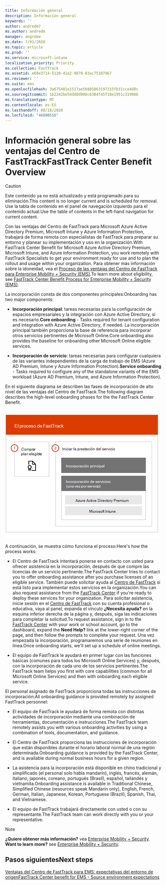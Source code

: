 ```yaml
---
title: Información general
description: Información general
keywords: ''
author: andredm7
ms.author: andredm
manager: angrobe
ms.date: 7/01/2020
ms.topic: article
ms.prod: ''
ms.service: microsoft-intune
localization_priority: Priority
ms.collection: FastTrack
ms.assetid: e60e3714-5120-41e2-9878-83ac75107967
ms.reviewer: ''
ms.suite: ems
ms.openlocfilehash: 3a675401e1517ae56885863197315fb31cce4d8c
ms.sourcegitcommit: 1b2242be54dd0d000c6384f45f18e1951c31998b
ms.translationtype: MT
ms.contentlocale: es-ES
ms.lasthandoff: 08/18/2020
ms.locfileid: "46800516"
---
```

# <a name="fasttrack-center-benefit-overview"></a><span data-ttu-id="e4c7f-103">Información general sobre las ventajas del Centro de FastTrack</span><span class="sxs-lookup"><span data-stu-id="e4c7f-103">FastTrack Center Benefit Overview</span></span>

> [!CAUTION]
> <span data-ttu-id="e4c7f-104">Este contenido ya no está actualizado y está programado para su eliminación.</span><span class="sxs-lookup"><span data-stu-id="e4c7f-104">This content is no longer current and is scheduled for removal.</span></span> <span data-ttu-id="e4c7f-105">Use la tabla de contenido en el panel de navegación izquierdo para el contenido actual.</span><span class="sxs-lookup"><span data-stu-id="e4c7f-105">Use the table of contents in the left-hand navigation for current content.</span></span>

<span data-ttu-id="e4c7f-106">Con las ventajas del Centro de FastTrack para Microsoft Azure Active Directory Premium, Microsoft Intune y Azure Information Protection, trabajará de forma remota con especialistas de FastTrack para preparar su entorno y planear su implementación y uso en la organización.</span><span class="sxs-lookup"><span data-stu-id="e4c7f-106">With FastTrack Center Benefit for Microsoft Azure Active Directory Premium, Microsoft Intune, and Azure Information Protection, you work remotely with FastTrack Specialists to get your environment ready for use and to plan the rollout and usage within your organization.</span></span> <span data-ttu-id="e4c7f-107">Para obtener más información sobre la idoneidad, vea el [Proceso de las ventajas del Centro de FastTrack para Enterprise Mobility + Security (EMS)](EMS-fasttrack-process.md).</span><span class="sxs-lookup"><span data-stu-id="e4c7f-107">To learn more about eligibility, see [FastTrack Center Benefit Process for Enterprise Mobility + Security (EMS)](EMS-fasttrack-process.md).</span></span>

<span data-ttu-id="e4c7f-108">La incorporación consta de dos componentes principales:</span><span class="sxs-lookup"><span data-stu-id="e4c7f-108">Onboarding has two major components:</span></span>

-   <span data-ttu-id="e4c7f-109">**Incorporación principal**: tareas necesarias para la configuración de espacios empresariales y la integración con Azure Active Directory, si es necesario.</span><span class="sxs-lookup"><span data-stu-id="e4c7f-109">**Core onboarding** - Tasks required for tenant configuration and integration with Azure Active Directory, if needed.</span></span> <span data-ttu-id="e4c7f-110">La incorporación principal también proporciona la base de referencia para incorporar otros servicios pertinentes de Microsoft Online.</span><span class="sxs-lookup"><span data-stu-id="e4c7f-110">Core onboarding also provides the baseline for onboarding other Microsoft Online eligible services.</span></span>

-   <span data-ttu-id="e4c7f-111">**Incorporación de servicio**: tareas necesarias para configurar cualquiera de las variantes independientes de la carga de trabajo de EMS (Azure AD Premium, Intune y Azure Information Protection).</span><span class="sxs-lookup"><span data-stu-id="e4c7f-111">**Service onboarding** - Tasks required to configure any of the standalone variants of the EMS workload (Azure AD Premium, Intune, and Azure Information Protection).</span></span>

<span data-ttu-id="e4c7f-112">En el siguiente diagrama se describen las fases de incorporación de alto nivel de las ventajas del Centro de FastTrack.</span><span class="sxs-lookup"><span data-stu-id="e4c7f-112">The following diagram describes the high-level onboarding phases for the the FastTrack Center Benefit.</span></span>

![Las fases de incorporación de alto nivel del uso de las ventajas del Centro de FastTrack](./media/ft-onboarding-process.png)

<span data-ttu-id="e4c7f-114">A continuación, se muestra cómo funciona el proceso:</span><span class="sxs-lookup"><span data-stu-id="e4c7f-114">Here's how the process works:</span></span>

- <span data-ttu-id="e4c7f-115">El Centro de FastTrack intentará ponerse en contacto con usted para ofrecer asistencia en la incorporación, después de que compre las licencias de un servicio pertinente.</span><span class="sxs-lookup"><span data-stu-id="e4c7f-115">The FastTrack Center tries to contact you to offer onboarding assistance after you purchase licenses of an eligible service.</span></span> <span data-ttu-id="e4c7f-116">También puede solicitar ayuda al [Centro de FastTrack](https://go.microsoft.com/fwlink/?linkid=780698) si está listo para implementar estos servicios en la organización.</span><span class="sxs-lookup"><span data-stu-id="e4c7f-116">You can also request assistance from the [FastTrack Center](https://go.microsoft.com/fwlink/?linkid=780698) if you're ready to deploy these services for your organization.</span></span> <span data-ttu-id="e4c7f-117">Para solicitar asistencia, inicie sesión en el [Centro de FastTrack](https://go.microsoft.com/fwlink/?linkid=780698) con su cuenta profesional o educativa, vaya al panel, expanda el vínculo **¿Necesita ayuda?** en la esquina inferior derecha de la página y, después, siga las indicaciones para completar la solicitud.</span><span class="sxs-lookup"><span data-stu-id="e4c7f-117">To request assistance, sign in to the [FastTrack Center](https://go.microsoft.com/fwlink/?linkid=780698) with your work or school account, go to the dashboard, expand the **Need Help?** link at the lower-right corner of the page, and then follow the prompts to complete your request.</span></span> <span data-ttu-id="e4c7f-118">Una vez empezada la incorporación, programaremos una serie de reuniones en línea.</span><span class="sxs-lookup"><span data-stu-id="e4c7f-118">Once onboarding starts, we'll set up a schedule of online meetings.</span></span>

-   <span data-ttu-id="e4c7f-119">El equipo de FastTrack le ayudará en primer lugar con las funciones básicas (comunes para todos los Microsoft Online Services) y, después, con la incorporación de cada uno de los servicios pertinentes.</span><span class="sxs-lookup"><span data-stu-id="e4c7f-119">The FastTrack team helps you first with core capabilities (common for all Microsoft Online Services) and then with onboarding each eligible service.</span></span>

<span data-ttu-id="e4c7f-120">El personal asignado de FastTrack proporciona todas las instrucciones de incorporación:</span><span class="sxs-lookup"><span data-stu-id="e4c7f-120">All onboarding guidance is provided remotely by assigned FastTrack personnel:</span></span>

-   <span data-ttu-id="e4c7f-121">El equipo de FastTrack le ayudará de forma remota con distintas actividades de incorporación mediante una combinación de herramientas, documentación e instrucciones.</span><span class="sxs-lookup"><span data-stu-id="e4c7f-121">The FastTrack team remotely assists you with various onboarding activities by using a combination of tools, documentation, and guidance.</span></span>

-   <span data-ttu-id="e4c7f-122">El Centro de FastTrack proporciona las instrucciones de incorporación que están disponibles durante el horario laboral normal de una región determinada.</span><span class="sxs-lookup"><span data-stu-id="e4c7f-122">Onboarding guidance is provided by the FastTrack Center, and is available during normal business hours for a given region.</span></span>

-   <span data-ttu-id="e4c7f-123">La asistencia para la incorporación está disponible en chino tradicional y simplificado (el personal solo habla mandarín), inglés, francés, alemán, italiano, japonés, coreano, portugués (Brasil), español, tailandés y vietnamita.</span><span class="sxs-lookup"><span data-stu-id="e4c7f-123">Onboarding assistance is available in Traditional Chinese, Simplified Chinese (resources speak Mandarin only), English, French, German, Italian, Japanese, Korean, Portuguese (Brazil), Spanish, Thai, and Vietnamese.</span></span>

-   <span data-ttu-id="e4c7f-124">El equipo de FastTrack trabajará directamente con usted o con su representante.</span><span class="sxs-lookup"><span data-stu-id="e4c7f-124">The FastTrack team can work directly with you or your representative.</span></span>

> [!NOTE]
> <span data-ttu-id="e4c7f-125">**¿Quiere obtener más información?** vea [Enterprise Mobility + Security](https://www.microsoft.com/cloud-platform/enterprise-mobility).  </span><span class="sxs-lookup"><span data-stu-id="e4c7f-125">**Want to learn more?** see [Enterprise Mobility + Security](https://www.microsoft.com/cloud-platform/enterprise-mobility).</span></span>

## <a name="next-steps"></a><span data-ttu-id="e4c7f-126">Pasos siguientes</span><span class="sxs-lookup"><span data-stu-id="e4c7f-126">Next steps</span></span>

[<span data-ttu-id="e4c7f-127">Ventajas del Centro de FastTrack para EMS: expectativas del entorno de origen</span><span class="sxs-lookup"><span data-stu-id="e4c7f-127">FastTrack Center benefit for EMS - Source environment expectations</span></span>](EMS-source-environment-expectations.md)

